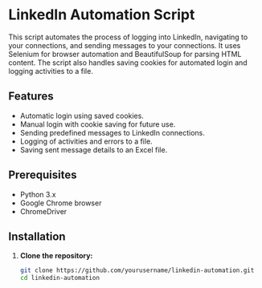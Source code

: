 # LinkedIn Automation Script

This script automates the process of logging into LinkedIn, navigating to your connections, and sending messages to your connections. It uses Selenium for browser automation and BeautifulSoup for parsing HTML content. The script also handles saving cookies for automated login and logging activities to a file.

## Features

- Automatic login using saved cookies.
- Manual login with cookie saving for future use.
- Sending predefined messages to LinkedIn connections.
- Logging of activities and errors to a file.
- Saving sent message details to an Excel file.

## Prerequisites

- Python 3.x
- Google Chrome browser
- ChromeDriver

## Installation

1. **Clone the repository:**

   ```bash
   git clone https://github.com/yourusername/linkedin-automation.git
   cd linkedin-automation
